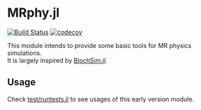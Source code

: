# MRphy.jl

[![Build Status](https://travis-ci.com/tianrluo/MRphy.jl.svg?branch=master)](https://travis-ci.com/tianrluo/MRphy.jl)
[![codecov](https://codecov.io/gh/tianrluo/MRphy.jl/branch/master/graphs/badge.svg)](https://codecov.io/gh/tianrluo/MRphy.jl)

This module intends to provide some basic tools for MR physics simulations.\
It is largely inspired by [BlochSim.jl](https://github.com/StevenWhitaker/BlochSim.jl).

## Usage

Check [test/runtests.jl](https://github.com/tianrluo/MRphy.jl/tree/test/runtests.jl) to see usages of this early version module.
